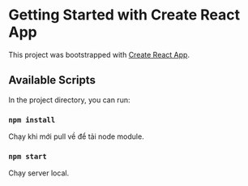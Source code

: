 # Getting Started with Create React App

This project was bootstrapped with [Create React App](https://github.com/facebook/create-react-app).

## Available Scripts

In the project directory, you can run:

### `npm install`
Chạy khi mới pull về để tải node module.
### `npm start`
Chạy server local.
